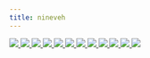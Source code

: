 ```yaml
---
title: nineveh
---
```

<link rel="stylesheet" href="https://cdn.jsdelivr.net/npm/justifiedGallery@3.8.1/dist/css/justifiedGallery.css" />
<link rel="stylesheet" href="https://cdn.jsdelivr.net/npm/lightgallery@2.7.0/css/lightgallery.css" />
<link rel="stylesheet" href="https://cdn.jsdelivr.net/npm/lightgallery@2.7.0/css/lg-thumbnail.css" />
<link rel="stylesheet" href="https://cdn.jsdelivr.net/npm/lightgallery@2.7.1/css/lg-zoom.css">
<link rel="stylesheet" href="../../style/lg-image.css">


<div id="lg-image">
    <a href="nineveh/47_animal_sounds_over_and_over.jpg"
        data-slide-name="47_Animal_Sounds_Over_and_Over"
        data-sub-html="<div class='lightGallery-captions'>
            <h4>47 Animal Sounds Over and Over</h4>
            <p>img on <a href='http://imagequilts.com/' target='_blank' rel='noopener'>imagequilts</a></p>
        </div>">
        <img src="nineveh/47_animal_sounds_over_and_over.jpg" />
    </a>
    <a href="nineveh/Eclogues.jpg"
        data-slide-name="Eclogues"
        data-sub-html="<div class='lightGallery-captions'>
            <h4>Eclogues ⚫<span class='und1'>草中有蛇潜行</span></h4>
            <p>img by <a href='https://www.flickr.com/photos/hopkinsarchives/' target='_blank' rel='noopener'>Special Collections at Johns Hopkins University</a> on <a href='https://www.flickr.com/photos/hopkinsarchives/10800825703/' target='_blank' rel='noopener'>flickr</a> / <a href='https://creativecommons.org/licenses/by/2.0/' target='_blank' rel='noopener'>cc by 2.0</a></p>
        </div>">
        <img src="nineveh/Eclogues.jpg" />
    </a>
    <a href="nineveh/eprom.jpg"
        data-slide-name="eprom"
        data-sub-html="<div class='lightGallery-captions'>
            <h4>eprom ⚪可洗可烧写只读记忆体 ⚫烧一词最早用在一次性烧写(otp)芯片上 写入时所需的高电压会永久改变其中的物理组成 来实现逻辑 ⚫进行擦除时 需要透过外包装顶部的非结晶石英窗 将硅芯暴露在强紫外光下 ⚫在一篇论文里 数学家艾伦·图灵(Alan Turing)描述了一种假设的机器 现被称为通用图灵机 它有着一个无限的储存区 今天的术语是随机访问记忆体(ram) ⚫随机访问指信息读写时无关读写顺序,物理位置 ⚫不同于只读记忆体(rom) 经断电后 指令,数据的载体将释放 ⚫这种储存器是线形编址的 映射该物理记忆体内散列的地址到虚拟化的连续的地址 也就是从栈(frame)到页 就是一个简单页表(page table) ⚪pages ⚪页</h4>
            <p>img by <a href='https://www.flickr.com/photos/sic66/' target='_blank' rel='noopener'>Martijn Boer</a> on <a href='https://www.flickr.com/photos/sic66/50786660562/' target='_blank' rel='noopener'>flickr</a> / <a href='https://creativecommons.org/publicdomain/mark/1.0/' target='_blank' rel='noopener'>pmd</a></p>
        </div>">
        <img src="nineveh/eprom.jpg" />
    </a>
    <a href="nineveh/Timaeus_32-33.jpg"
        data-slide-name="Timaeus_32-33"
        data-sub-html="<div class='lightGallery-captions'>
            <h4>Stephanus pagination ⚪斯蒂芬奴斯页注 ⚫一套关于柏拉图著作柏拉图集的引用标准 以希腊语学者和印刷商人亨利·艾蒂安(亨里库斯·斯蒂芬奴斯)出版的三卷双语对照本为基准 每页分成古希腊语,拉丁语双栏 每栏5个小节 以拉丁字母abcde指代 ⚫因为每卷页码都从1计数 所以引用小节时需指明著作 如位于第三卷的会饮篇172页第1段可写成Symposium172a ⚫因为附有批注 部分页可能不能包含所有段落 ⚫另外在较长篇的理想国(Respublica),法律篇(Leges)的每章前 都附有导言 这部分的页码可视作冗余 ⚫在需要指明行数的情况下 通常以约翰·伯纳(John Burnet)的古希腊语五卷本为基准 如会饮篇第209页a小节5-9行可写成Symposium209a5–9或者缩写成Pl.Symp.209a5–9 ⚫对比下 贝克尔(Bekker)页注基于普鲁士科学院版的亚里士多德集 也就是由古典语言学家奥古斯特·伊曼努尔·贝克(August Immanuel Bekker)所编辑 在编号时不进行循环 每页用ab指第一栏和第二栏 作为符号系统 它是紧凑而确切的 尽管依赖著作版本 ⚫面向业余爱好者发行精简版本是有效的图书营销技巧</h4>
            <p>img on <a href='https://archive.org/details/platonisoperaqua03plat/' target='_blank' rel='noopener'>Internet Archive</a> / <a href='https://creativecommons.org/publicdomain/mark/1.0/' target='_blank' rel='noopener'>pdm</a></p>
        </div>">
        <img src="nineveh/Timaeus_32-33.jpg" />
    </a>
    <a href="nineveh/First_Delphic_Hymn,_1st_and_2nd_verse.jpg"
        data-slide-name="irst_Delphic_hymn,_1st_and_2nd_verse"
        data-sub-html="<div class='lightGallery-captions'>
            <h4>first Delphic hymn, 1st and 2nd verse ⚪德尔菲圣歌第一首一二节 ⚫第二节案文如下 <span class='und1'>看那</span> <span class='und1'>大城和阿提卡正在祈祷</span> <span class='und1'>特托尼亚女神戒戎下</span> <span class='und1'>不倾之地的居民</span> <span class='und1'>圣坛上</span> <span class='und1'>赫菲斯托斯享用了牛犊腿股</span> <span class='und1'>阿拉伯焚香同这烟升起</span> <span class='und1'>悠扬音符</span> <span class='und1'>被尖削,彻响的奥罗斯管编捻成旋律</span> <span class='und1'>由金颤的,悦耳的基塔拉琴纺织</span> <span class='und1'>这赞歌</span></h4>
            <p>img by <a href='https://commons.wikimedia.org/w/index.php?title=User:Michael_Nicht' target='_blank' rel='noopener'>Michael Nicht</a> on <a href='https://commons.wikimedia.org/wiki/File:First_Delphic_Hymn,1st_%26_2nd_verse.jpg' target='_blank' rel='noopener'>wikicommons</a> / <a href='https://creativecommons.org/licenses/by-sa/4.0/' target='_blank' rel='noopener'>cc by-sa 4.0</a></p>
        </div>">
        <img src="nineveh/First_Delphic_Hymn,_1st_and_2nd_verse.jpg" />
    </a>
    <a href="nineveh/Souvenirs_Entomologiques.jpg"
        data-slide-name="Souvenirs_Entomologiques"
        data-sub-html="<div class='lightGallery-captions'>
            <h4>Souvenirs Entomologiques ⚪昆虫纪念品 ⚫1923年 周作人在报章上发表法布尔昆虫记并从英,日文转译了数章 ⚫晚年 翻译了小约翰的周树人有意转译全本 但不果</h4>
            <p>img on <a href='https://gallica.bnf.fr/ark:/12148/bpt6k1522441v' target='_blank' rel='noopener'>bnf</a> / <a href='https://creativecommons.org/licenses/publicdomain/' target='_blank' rel='noopener'>pdm</a></p>
        </div>">
        <img src="nineveh/Souvenirs_Entomologiques.jpg" />
    </a>
    <a href="nineveh/Nineveh,_Colesville_TP.jpg"
        data-slide-name="Nineveh,_Colesville_TP"
        data-sub-html="<div class='lightGallery-captions'>
            <h4>Nineveh(Colesville TP) ⚪尼尼微 ⚫部分教徒认为是圣经中描述的大城的部分 即创世纪中 <span class='und1'>他从那地出来往亚述去</span> <span class='und1'>建造尼尼微,利河伯,迦拉</span> <span class='und1'>和尼尼微,迦拉中间的利鲜</span> <span class='und1'>这就是那大城</span> ⚫考古学家莱亚德评论 <span class='und1'>若将尼姆鲁德</span>(迦拉),<span class='und1'>库扬积</span>(尼尼微),<span class='und1'>科萨巴</span> <span class='und1'>和卡兰里斯四大土丘视作矩形的四角</span> <span class='und1'>四边长恰巧相等于地理学家所说的480斯达地</span>(stadia)<span class='und1'>或96公里</span> <span class='und1'>这就是约拿先知说要走三天才走得完的路程</span> ⚫小先知书里 约拿很可能将这几处地方视为一个大城 并以创世纪10:11最先提及的城市称呼它 即异邦尼尼微 ⚫该城废墟中发现过一个象牙质的天文单位表的菱柱 最初被认为是描述游戏规则 ⚫供电片区的划分中 地级市高负荷密度区属A类 地级市市中心区属B类 地级市市区,县城属C类 乡村,农林场属D类</h4>
            <p>img by <a href='https://nypl.getarchive.net/' target='_blank' rel='noopener'>New York Public Library</a> on <a href='https://nypl.getarchive.netninevehcolesville-tp-village-map-of-colesville-township-harpersville-colesville-23b932' target='_blank' rel='noopener'></a> / <a href='https://creativecommons.org/licenses/publicdomain/' target='_blank' rel='noopener'>pdm</a></p>
        </div>">
        <img src="nineveh/Nineveh,_Colesville_TP.jpg" />
    </a>
    <a href="nineveh/Microform.jpg"
        data-slide-name="Microform"
        data-sub-html="<div class='lightGallery-captions'>
            <h4>microform ⚪微缩型 ⚫母本多为印刷型 可能包含声像型的转写本 如乐谱 ⚫存档的储存内容有如 法庭卷档,庄园账簿,调查清册,报道,法规,禁令材料 风俗,游戏,节庆文献等存档 诗,诙谐故事,短篇小说,世俗剧,宗教剧体裁等文本 ⚫插图,传单,时装,肖像,附图等美术作品 常见行旅征战,童仆嬉闹,圣经故事,劝世讽人等内容</h4>
            <p>img by <a href='https://commons.wikimedia.org/wiki/User:Ianare' target='_blank' rel='noopener'>Ianare</a> on <a href='https://commons.wikimedia.org/wiki/File:Microfiche_card.JPG' target='_blank' rel='noopener'>wikicommons</a> / <a href='https://creativecommons.org/licenses/by-sa/2.5/' target='_blank' rel='noopener'>cc by-sa 2.5</a></p>
        </div>">
        <img src="nineveh/Microform.jpg" />
    </a>
    <a href="nineveh/Gortys_Law_Code.jpg"
        data-slide-name="Gortys_law_code"
        data-sub-html="<div class='lightGallery-captions'>
            <h4>Gortys law code ⚪格尔蒂法典 ⚫涉及了婚约,继承法等 没有关于刑法,商法的条款 早期的法典一般用来编纂当时行为规范和惯例 ⚫在约翰福音19:23-24中 提到耶稣有件没有缝口的衣服 可能是约亚拿赠送 这份财产来源于父亲去世时无儿而由女儿继承的遗产,所受赠予,离婚赡养费,丈夫的遗产中的生活费,个人收入 ⚫在第3千纪末的埃什南纳(Eshnunna)法典里 罗列了银兑换货品的一般价格 并规定当收获季节结束时 必须返回借去的等重量的金属 即使这些工具成为残片 它们将在寺庙或宫廷的作坊里熔化并重新锻造</h4>
            <p>img by <a href='https://commons.wikimedia.org/wiki/User:Afrank99' target='_blank' rel='noopener'>Afrank99</a> on <a href='https://commons.wikimedia.org/wiki/File:Gortys_Law_Code.jpg' target='_blank' rel='noopener'>wikicommons</a> / <a href='https://creativecommons.org/licenses/by-sa/2.5' target='_blank' rel='noopener'>cc by-sa 2.5</a></p>
        </div>">
        <img src="nineveh/Gortys_Law_Code.jpg" />
    </a>
    <a href="nineveh/Venus_tablet_of_Ammisaduqa.jpg"
        data-slide-name="Venus_tablet_of_Ammisaduqa"
        data-sub-html="<div class='lightGallery-captions'>
            <h4>Venus tablet of Ammisaduqa ⚪阿米萨杜卡金星泥板 ⚫也是埃努马·阿努·伊利尔第63碑(Enuma Anu Enlil Tablet 63) 由划分了黄道宫的旧巴比伦人所著 是最古老的天文学著作 但可能存在同期或更古老的口头占星传统 ⚫泥板由湿润粘土书写后再烧制 记录或转抄卖地,转让果园等的合同泥板可能有4x6厘米大小 ⚫泥板也称陶片 据陶片放逐法 雅典人可在碎陶瓷刻上名字 每年放逐一名城邦公民 ⚫大多的原始黏土需要经提纯,风干,过滤 去除杂质,气泡 与其他黏土,矿物混合 形成坯体,湿黏土 以获得特殊的颜色,可塑性</h4>
            <p>img by <a href='https://media.britishmuseum.orgimages/Repository/Documents/2014_10/11_13/f3c6c404_8593_40a1_afe0_a3c100ddddd4/mid_00651644_001.jpg' target='_blank' rel='noopener'>the British Museum</a> / <a href='http://creativecommons.org/licenses/by-nc-sa/4.0/' target='_blank' rel='noopener'>cc by-nc-sa 4.0</a></p>
        </div>">
        <img src="nineveh/Venus_tablet_of_Ammisaduqa.jpg" />
    </a>
    <a href="nineveh/Subject_Catalogue.jpg"
        data-slide-name="Subject_Catalogue"
        data-sub-html="<div class='lightGallery-captions'>
            <h4>subject catalogue ⚪主题目录 ⚫图书馆早期使用卡片来编目 卡片上记录馆藏品的某些元数据(metadata) 后者又称中继资料 ⚫馆中的藏品可能经常被商人,流亡者,朝圣者等旅客抄写,传播 ⚫参考大小为7.5x12.5厘米 ⚪中继(relay)器 ⚫用较小的电流去控制较大电流的一种开关 ⚫index源于拉丁语 意为指出的人,指示,食指 它的复数形式就是索引 ⚫特洛伊罗斯和克雷西达(Troilus and Cressida)I.3.344处的台本写到 <span class='und1'>这些索引</span> <span class='und1'>虽是小空洞</span> <span class='und1'>但对于后续卷章</span> <span class='und1'>可以窥见</span> <span class='und1'>巨大堆砌的幼形</span> <span class='und1'>大体上的将来</span> 大律师和编目员诺曼·奈特对此评论 <span class='und1'>它约定了文学上的复数形式</span> <span class='und1'>把它们留给数学家来处理</span> <span class='und1'>相似地</span> <span class='und1'>附录可给到解剖学家</span> ⚫博物馆的特征之一是 将物体,图像,文本从其制造,消费,所有,使用的场合移出</h4>
            <p>img by Dr. Marcus Gossler on <a href='https://commons.wikimedia.org/wiki/File:Schlagwortkatalog.jpg' target='_blank' rel='noopener'>wikicommons</a> / <a href='https://creativecommons.org/licenses/by-sa/3.0/' target='_blank' rel='noopener'>cc by-sa 3.0</a></p>
        </div>">
        <img src="nineveh/Subject_Catalogue.jpg" />
    </a>
    <a href="nineveh/Punched_Cards.jpg"
        data-slide-name="Punched_Cards"
        data-sub-html="<div class='lightGallery-captions'>
            <h4>punched cards ⚪打孔卡</h4>
            <p>img by <a href='https://www.flickr.com/people/8399025@N07' target='_blank' rel='noopener'>Marcin Wichary</a> on <a href='https://www.flickr.com/photos/8399025@N07/2210753092' target='_blank' rel='noopener'>flickr</a> / <a href='https://creativecommons.org/licenses/by/2.0/' target='_blank' rel='noopener'>cc by 2.0</a></p>
        </div>">
        <img src="nineveh/Punched_Cards.jpg" />
    </a>
</div>

<script src="https://cdn.jsdelivr.net/npm/jquery@3.6.0/dist/jquery.js"></script>
<script src="https://cdn.jsdelivr.net/npm/justifiedGallery@3.8.1/dist/js/jquery.justifiedGallery.js"></script>
<script src="https://cdn.jsdelivr.net/npm/lightgallery@2.7.0/lightgallery.umd.js"></script>
<script src="https://cdn.jsdelivr.net/npm/lightgallery@2.7.0/plugins/thumbnail/lg-thumbnail.umd.js"></script>
<script src="https://cdn.jsdelivr.net/npm/lightgallery@2.7.1/plugins/zoom/lg-zoom.umd.js"></script>
<script src="https://cdn.jsdelivr.net/npm/lightgallery@2.7.1/plugins/hash/lg-hash.umd.js"></script>
<script src="../../script/lg-image.js"></script>